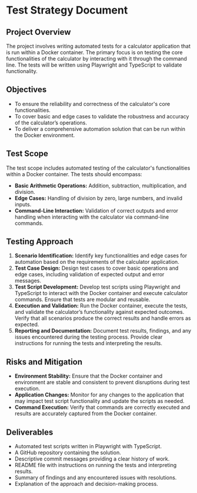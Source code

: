 # Test Strategy Document

## Project Overview

The project involves writing automated tests for a calculator application that is run within a Docker container. The primary focus is on testing the core functionalities of the calculator by interacting with it through the command line. The tests will be written using Playwright and TypeScript to validate functionality.

## Objectives

- To ensure the reliability and correctness of the calculator's core functionalities.
- To cover basic and edge cases to validate the robustness and accuracy of the calculator’s operations.
- To deliver a comprehensive automation solution that can be run within the Docker environment.

## Test Scope

The test scope includes automated testing of the calculator's functionalities within a Docker container. The tests should encompass:

- **Basic Arithmetic Operations:** Addition, subtraction, multiplication, and division.
- **Edge Cases:** Handling of division by zero, large numbers, and invalid inputs.
- **Command-Line Interaction:** Validation of correct outputs and error handling when interacting with the calculator via command-line commands.

## Testing Approach

1. **Scenario Identification:** Identify key functionalities and edge cases for automation based on the requirements of the calculator application.
2. **Test Case Design:** Design test cases to cover basic operations and edge cases, including validation of expected output and error messages.
3. **Test Script Development:** Develop test scripts using Playwright and TypeScript to interact with the Docker container and execute calculator commands. Ensure that tests are modular and reusable.
4. **Execution and Validation:** Run the Docker container, execute the tests, and validate the calculator’s functionality against expected outcomes. Verify that all scenarios produce the correct results and handle errors as expected.
5. **Reporting and Documentation:** Document test results, findings, and any issues encountered during the testing process. Provide clear instructions for running the tests and interpreting the results.

## Risks and Mitigation

- **Environment Stability:** Ensure that the Docker container and environment are stable and consistent to prevent disruptions during test execution.
- **Application Changes:** Monitor for any changes to the application that may impact test script functionality and update the scripts as needed.
- **Command Execution:** Verify that commands are correctly executed and results are accurately captured from the Docker container.

## Deliverables

- Automated test scripts written in Playwright with TypeScript.
- A GitHub repository containing the solution.
- Descriptive commit messages providing a clear history of work.
- README file with instructions on running the tests and interpreting results.
- Summary of findings and any encountered issues with resolutions.
- Explanation of the approach and decision-making process.
